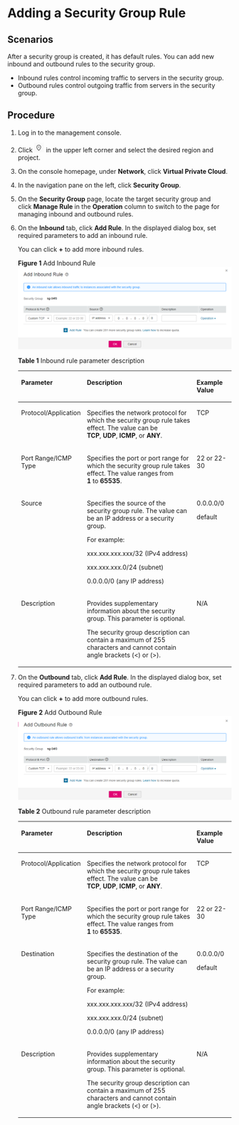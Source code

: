 # Adding a Security Group Rule<a name="en-us_topic_0030971613"></a>

## Scenarios<a name="en-us_topic_0030969470_s480ea51d8f2542828c323c6c8eb50861"></a>

After a security group is created, it has default rules. You can add new inbound and outbound rules to the security group.

-   Inbound rules control incoming traffic to servers in the security group.
-   Outbound rules control outgoing traffic from servers in the security group.

## Procedure<a name="en-us_topic_0030969470_section2999103814551"></a>

1.  Log in to the management console.
2.  Click  ![](figures/en-us_image_0118621993.png)  in the upper left corner and select the desired region and project.
3.  On the console homepage, under  **Network**, click **Virtual Private Cloud**.
4.  In the navigation pane on the left, click  **Security Group**.
5.  On the  **Security Group** page, locate the target security group and click **Manage Rule** in the **Operation**  column to switch to the page for managing inbound and outbound rules.
6.  On the  **Inbound** tab, click **Add Rule**. In the displayed dialog box, set required parameters to add an inbound rule.

    You can click  **+**  to add more inbound rules.

    **Figure  1**  Add Inbound Rule<a name="en-us_topic_0030969470_fig172301034104912"></a>
    ![](figures/add-inbound-rule.png "Add Inbound Rule")

    **Table  1**  Inbound rule parameter description

    <a name="en-us_topic_0030969470_table532116198213"></a><table><thead align="left"><tr id="en-us_topic_0030969470_row731911191722"><th class="cellrowborder" valign="top" width="28.299999999999997%" id="mcps1.2.4.1.1"><p id="en-us_topic_0030969470_p17319119020"><a name="en-us_topic_0030969470_p17319119020"></a><a name="en-us_topic_0030969470_p17319119020"></a><strong id="en-us_topic_0030969470_b842352706114331"><a name="en-us_topic_0030969470_b842352706114331"></a><a name="en-us_topic_0030969470_b842352706114331"></a>Parameter</strong></p>
    </th>
    <th class="cellrowborder" valign="top" width="53.7%" id="mcps1.2.4.1.2"><p id="en-us_topic_0030969470_p431911191622"><a name="en-us_topic_0030969470_p431911191622"></a><a name="en-us_topic_0030969470_p431911191622"></a><strong id="en-us_topic_0030969470_b84235270694155"><a name="en-us_topic_0030969470_b84235270694155"></a><a name="en-us_topic_0030969470_b84235270694155"></a>Description</strong></p>
    </th>
    <th class="cellrowborder" valign="top" width="18%" id="mcps1.2.4.1.3"><p id="en-us_topic_0030969470_p103191119621"><a name="en-us_topic_0030969470_p103191119621"></a><a name="en-us_topic_0030969470_p103191119621"></a><strong id="en-us_topic_0030969470_b8423527069420"><a name="en-us_topic_0030969470_b8423527069420"></a><a name="en-us_topic_0030969470_b8423527069420"></a>Example Value</strong></p>
    </th>
    </tr>
    </thead>
    <tbody><tr id="en-us_topic_0030969470_row8320419723"><td class="cellrowborder" valign="top" width="28.299999999999997%" headers="mcps1.2.4.1.1 "><p id="en-us_topic_0030969470_p1432013199214"><a name="en-us_topic_0030969470_p1432013199214"></a><a name="en-us_topic_0030969470_p1432013199214"></a>Protocol/Application</p>
    </td>
    <td class="cellrowborder" valign="top" width="53.7%" headers="mcps1.2.4.1.2 "><p id="en-us_topic_0030969470_p432017191726"><a name="en-us_topic_0030969470_p432017191726"></a><a name="en-us_topic_0030969470_p432017191726"></a>Specifies the network protocol for which the security group rule takes effect. The value can be <strong id="en-us_topic_0030969470_b84235270613479"><a name="en-us_topic_0030969470_b84235270613479"></a><a name="en-us_topic_0030969470_b84235270613479"></a>TCP</strong>,&nbsp;<strong id="en-us_topic_0030969470_b842352706134713"><a name="en-us_topic_0030969470_b842352706134713"></a><a name="en-us_topic_0030969470_b842352706134713"></a>UDP</strong>,&nbsp;<strong id="en-us_topic_0030969470_b842352706134716"><a name="en-us_topic_0030969470_b842352706134716"></a><a name="en-us_topic_0030969470_b842352706134716"></a>ICMP</strong>, or&nbsp;<strong id="en-us_topic_0030969470_b842352706134721"><a name="en-us_topic_0030969470_b842352706134721"></a><a name="en-us_topic_0030969470_b842352706134721"></a>ANY</strong>.</p>
    </td>
    <td class="cellrowborder" valign="top" width="18%" headers="mcps1.2.4.1.3 "><p id="en-us_topic_0030969470_p1332014191216"><a name="en-us_topic_0030969470_p1332014191216"></a><a name="en-us_topic_0030969470_p1332014191216"></a>TCP</p>
    </td>
    </tr>
    <tr id="en-us_topic_0030969470_row1732101910217"><td class="cellrowborder" valign="top" width="28.299999999999997%" headers="mcps1.2.4.1.1 "><p id="en-us_topic_0030969470_p16320131918211"><a name="en-us_topic_0030969470_p16320131918211"></a><a name="en-us_topic_0030969470_p16320131918211"></a>Port Range/ICMP Type</p>
    </td>
    <td class="cellrowborder" valign="top" width="53.7%" headers="mcps1.2.4.1.2 "><p id="en-us_topic_0030969470_p0320141916219"><a name="en-us_topic_0030969470_p0320141916219"></a><a name="en-us_topic_0030969470_p0320141916219"></a>Specifies the port or port range for which the security group rule takes effect. The value ranges from <strong id="en-us_topic_0030969470_b842352706135645"><a name="en-us_topic_0030969470_b842352706135645"></a><a name="en-us_topic_0030969470_b842352706135645"></a>1</strong>&nbsp;to&nbsp;<strong id="en-us_topic_0030969470_b842352706135649"><a name="en-us_topic_0030969470_b842352706135649"></a><a name="en-us_topic_0030969470_b842352706135649"></a>65535</strong>.</p>
    </td>
    <td class="cellrowborder" valign="top" width="18%" headers="mcps1.2.4.1.3 "><p id="en-us_topic_0030969470_p332121914218"><a name="en-us_topic_0030969470_p332121914218"></a><a name="en-us_topic_0030969470_p332121914218"></a>22 or 22-30</p>
    </td>
    </tr>
    <tr id="en-us_topic_0030969470_row2032111191124"><td class="cellrowborder" valign="top" width="28.299999999999997%" headers="mcps1.2.4.1.1 "><p id="en-us_topic_0030969470_p203213191023"><a name="en-us_topic_0030969470_p203213191023"></a><a name="en-us_topic_0030969470_p203213191023"></a>Source</p>
    </td>
    <td class="cellrowborder" valign="top" width="53.7%" headers="mcps1.2.4.1.2 "><p id="en-us_topic_0030969470_p1632116191821"><a name="en-us_topic_0030969470_p1632116191821"></a><a name="en-us_topic_0030969470_p1632116191821"></a>Specifies the source of the security group rule. The value can be an IP address or a security group.</p>
    <p id="en-us_topic_0030969470_p1732115192210"><a name="en-us_topic_0030969470_p1732115192210"></a><a name="en-us_topic_0030969470_p1732115192210"></a>For example:</p>
    <p id="en-us_topic_0030969470_p123211198214"><a name="en-us_topic_0030969470_p123211198214"></a><a name="en-us_topic_0030969470_p123211198214"></a>xxx.xxx.xxx.xxx/32 (IPv4 address)</p>
    <p id="en-us_topic_0030969470_p1532141911212"><a name="en-us_topic_0030969470_p1532141911212"></a><a name="en-us_topic_0030969470_p1532141911212"></a>xxx.xxx.xxx.0/24 (subnet)</p>
    <p id="en-us_topic_0030969470_p93211419525"><a name="en-us_topic_0030969470_p93211419525"></a><a name="en-us_topic_0030969470_p93211419525"></a>0.0.0.0/0 (any IP address)</p>
    </td>
    <td class="cellrowborder" valign="top" width="18%" headers="mcps1.2.4.1.3 "><p id="en-us_topic_0030969470_p1332111191324"><a name="en-us_topic_0030969470_p1332111191324"></a><a name="en-us_topic_0030969470_p1332111191324"></a>0.0.0.0/0</p>
    <p id="en-us_topic_0030969470_p1032161911212"><a name="en-us_topic_0030969470_p1032161911212"></a><a name="en-us_topic_0030969470_p1032161911212"></a>default</p>
    </td>
    </tr>
    <tr id="en-us_topic_0030969470_row1844612518515"><td class="cellrowborder" valign="top" width="28.299999999999997%" headers="mcps1.2.4.1.1 "><p id="en-us_topic_0030969470_p04476514517"><a name="en-us_topic_0030969470_p04476514517"></a><a name="en-us_topic_0030969470_p04476514517"></a>Description</p>
    </td>
    <td class="cellrowborder" valign="top" width="53.7%" headers="mcps1.2.4.1.2 "><p id="en-us_topic_0030969470_p1399275111429"><a name="en-us_topic_0030969470_p1399275111429"></a><a name="en-us_topic_0030969470_p1399275111429"></a>Provides supplementary information about the security group. This parameter is optional.</p>
    <p id="en-us_topic_0030969470_p12593482111429"><a name="en-us_topic_0030969470_p12593482111429"></a><a name="en-us_topic_0030969470_p12593482111429"></a>The security group description can contain a maximum of 255 characters and cannot contain angle brackets (&lt;) or (&gt;).</p>
    </td>
    <td class="cellrowborder" valign="top" width="18%" headers="mcps1.2.4.1.3 "><p id="en-us_topic_0030969470_p16447351352"><a name="en-us_topic_0030969470_p16447351352"></a><a name="en-us_topic_0030969470_p16447351352"></a>N/A</p>
    </td>
    </tr>
    </tbody>
    </table>

7.  On the  **Outbound** tab, click **Add Rule**. In the displayed dialog box, set required parameters to add an outbound rule.

    You can click  **+**  to add more outbound rules.

    **Figure  2**  Add Outbound Rule<a name="en-us_topic_0030969470_fig973013416534"></a>
    ![](figures/add-outbound-rule.png "Add Outbound Rule")

    **Table  2**  Outbound rule parameter description

    <a name="en-us_topic_0030969470_table20884115181311"></a><table><thead align="left"><tr id="en-us_topic_0030969470_row1689515114136"><th class="cellrowborder" valign="top" width="28.299999999999997%" id="mcps1.2.4.1.1"><p id="en-us_topic_0030969470_p3897175181310"><a name="en-us_topic_0030969470_p3897175181310"></a><a name="en-us_topic_0030969470_p3897175181310"></a><strong id="en-us_topic_0030969470_b842352706114331_1"><a name="en-us_topic_0030969470_b842352706114331_1"></a><a name="en-us_topic_0030969470_b842352706114331_1"></a>Parameter</strong></p>
    </th>
    <th class="cellrowborder" valign="top" width="53.7%" id="mcps1.2.4.1.2"><p id="en-us_topic_0030969470_p10898125112133"><a name="en-us_topic_0030969470_p10898125112133"></a><a name="en-us_topic_0030969470_p10898125112133"></a><strong id="en-us_topic_0030969470_b84235270694155_1"><a name="en-us_topic_0030969470_b84235270694155_1"></a><a name="en-us_topic_0030969470_b84235270694155_1"></a>Description</strong></p>
    </th>
    <th class="cellrowborder" valign="top" width="18%" id="mcps1.2.4.1.3"><p id="en-us_topic_0030969470_p19900145111310"><a name="en-us_topic_0030969470_p19900145111310"></a><a name="en-us_topic_0030969470_p19900145111310"></a><strong id="en-us_topic_0030969470_b8423527069420_1"><a name="en-us_topic_0030969470_b8423527069420_1"></a><a name="en-us_topic_0030969470_b8423527069420_1"></a>Example Value</strong></p>
    </th>
    </tr>
    </thead>
    <tbody><tr id="en-us_topic_0030969470_row139013518139"><td class="cellrowborder" valign="top" width="28.299999999999997%" headers="mcps1.2.4.1.1 "><p id="en-us_topic_0030969470_p6902105141316"><a name="en-us_topic_0030969470_p6902105141316"></a><a name="en-us_topic_0030969470_p6902105141316"></a>Protocol/Application</p>
    </td>
    <td class="cellrowborder" valign="top" width="53.7%" headers="mcps1.2.4.1.2 "><p id="en-us_topic_0030969470_p9904751151312"><a name="en-us_topic_0030969470_p9904751151312"></a><a name="en-us_topic_0030969470_p9904751151312"></a>Specifies the network protocol for which the security group rule takes effect. The value can be <strong id="en-us_topic_0030969470_b84235270613479_1"><a name="en-us_topic_0030969470_b84235270613479_1"></a><a name="en-us_topic_0030969470_b84235270613479_1"></a>TCP</strong>,&nbsp;<strong id="en-us_topic_0030969470_b842352706134713_1"><a name="en-us_topic_0030969470_b842352706134713_1"></a><a name="en-us_topic_0030969470_b842352706134713_1"></a>UDP</strong>,&nbsp;<strong id="en-us_topic_0030969470_b842352706134716_1"><a name="en-us_topic_0030969470_b842352706134716_1"></a><a name="en-us_topic_0030969470_b842352706134716_1"></a>ICMP</strong>, or&nbsp;<strong id="en-us_topic_0030969470_b842352706134721_1"><a name="en-us_topic_0030969470_b842352706134721_1"></a><a name="en-us_topic_0030969470_b842352706134721_1"></a>ANY</strong>.</p>
    </td>
    <td class="cellrowborder" valign="top" width="18%" headers="mcps1.2.4.1.3 "><p id="en-us_topic_0030969470_p5905951141320"><a name="en-us_topic_0030969470_p5905951141320"></a><a name="en-us_topic_0030969470_p5905951141320"></a>TCP</p>
    </td>
    </tr>
    <tr id="en-us_topic_0030969470_row159061451141316"><td class="cellrowborder" valign="top" width="28.299999999999997%" headers="mcps1.2.4.1.1 "><p id="en-us_topic_0030969470_p990775121315"><a name="en-us_topic_0030969470_p990775121315"></a><a name="en-us_topic_0030969470_p990775121315"></a>Port Range/ICMP Type</p>
    </td>
    <td class="cellrowborder" valign="top" width="53.7%" headers="mcps1.2.4.1.2 "><p id="en-us_topic_0030969470_p16909151181320"><a name="en-us_topic_0030969470_p16909151181320"></a><a name="en-us_topic_0030969470_p16909151181320"></a>Specifies the port or port range for which the security group rule takes effect. The value ranges from <strong id="en-us_topic_0030969470_b842352706135645_1"><a name="en-us_topic_0030969470_b842352706135645_1"></a><a name="en-us_topic_0030969470_b842352706135645_1"></a>1</strong>&nbsp;to&nbsp;<strong id="en-us_topic_0030969470_b842352706135649_1"><a name="en-us_topic_0030969470_b842352706135649_1"></a><a name="en-us_topic_0030969470_b842352706135649_1"></a>65535</strong>.</p>
    </td>
    <td class="cellrowborder" valign="top" width="18%" headers="mcps1.2.4.1.3 "><p id="en-us_topic_0030969470_p12912165111310"><a name="en-us_topic_0030969470_p12912165111310"></a><a name="en-us_topic_0030969470_p12912165111310"></a>22 or 22-30</p>
    </td>
    </tr>
    <tr id="en-us_topic_0030969470_row1491445114138"><td class="cellrowborder" valign="top" width="28.299999999999997%" headers="mcps1.2.4.1.1 "><p id="en-us_topic_0030969470_p12916125151313"><a name="en-us_topic_0030969470_p12916125151313"></a><a name="en-us_topic_0030969470_p12916125151313"></a>Destination</p>
    </td>
    <td class="cellrowborder" valign="top" width="53.7%" headers="mcps1.2.4.1.2 "><p id="en-us_topic_0030969470_p4917145119132"><a name="en-us_topic_0030969470_p4917145119132"></a><a name="en-us_topic_0030969470_p4917145119132"></a>Specifies the destination of the security group rule. The value can be an IP address or a security group.</p>
    <p id="en-us_topic_0030969470_p11918851161319"><a name="en-us_topic_0030969470_p11918851161319"></a><a name="en-us_topic_0030969470_p11918851161319"></a>For example:</p>
    <p id="en-us_topic_0030969470_p18919155171315"><a name="en-us_topic_0030969470_p18919155171315"></a><a name="en-us_topic_0030969470_p18919155171315"></a>xxx.xxx.xxx.xxx/32 (IPv4 address)</p>
    <p id="en-us_topic_0030969470_p5920155111316"><a name="en-us_topic_0030969470_p5920155111316"></a><a name="en-us_topic_0030969470_p5920155111316"></a>xxx.xxx.xxx.0/24 (subnet)</p>
    <p id="en-us_topic_0030969470_p2092045115132"><a name="en-us_topic_0030969470_p2092045115132"></a><a name="en-us_topic_0030969470_p2092045115132"></a>0.0.0.0/0 (any IP address)</p>
    </td>
    <td class="cellrowborder" valign="top" width="18%" headers="mcps1.2.4.1.3 "><p id="en-us_topic_0030969470_p992325101316"><a name="en-us_topic_0030969470_p992325101316"></a><a name="en-us_topic_0030969470_p992325101316"></a>0.0.0.0/0</p>
    <p id="en-us_topic_0030969470_p392395115134"><a name="en-us_topic_0030969470_p392395115134"></a><a name="en-us_topic_0030969470_p392395115134"></a>default</p>
    </td>
    </tr>
    <tr id="en-us_topic_0030969470_row139271451151311"><td class="cellrowborder" valign="top" width="28.299999999999997%" headers="mcps1.2.4.1.1 "><p id="en-us_topic_0030969470_p2092855171315"><a name="en-us_topic_0030969470_p2092855171315"></a><a name="en-us_topic_0030969470_p2092855171315"></a>Description</p>
    </td>
    <td class="cellrowborder" valign="top" width="53.7%" headers="mcps1.2.4.1.2 "><p id="en-us_topic_0030969470_p1193019518138"><a name="en-us_topic_0030969470_p1193019518138"></a><a name="en-us_topic_0030969470_p1193019518138"></a>Provides supplementary information about the security group. This parameter is optional.</p>
    <p id="en-us_topic_0030969470_p09312514131"><a name="en-us_topic_0030969470_p09312514131"></a><a name="en-us_topic_0030969470_p09312514131"></a>The security group description can contain a maximum of 255 characters and cannot contain angle brackets (&lt;) or (&gt;).</p>
    </td>
    <td class="cellrowborder" valign="top" width="18%" headers="mcps1.2.4.1.3 "><p id="en-us_topic_0030969470_p1693210510132"><a name="en-us_topic_0030969470_p1693210510132"></a><a name="en-us_topic_0030969470_p1693210510132"></a>N/A</p>
    </td>
    </tr>
    </tbody>
    </table>


